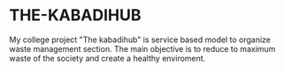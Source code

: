 # THE-KABADIHUB
My college project  "The kabadihub" is service based model to organize waste management section. The main objective is to reduce to maximum waste of the society and create a healthy enviroment.
